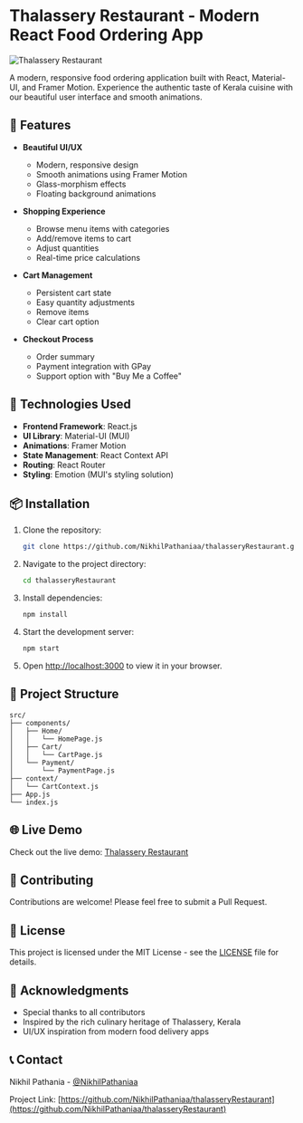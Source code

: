 # Thalassery Restaurant - Modern React Food Ordering App

![Thalassery Restaurant](public/logo.png)

A modern, responsive food ordering application built with React, Material-UI, and Framer Motion. Experience the authentic taste of Kerala cuisine with our beautiful user interface and smooth animations.

## 🌟 Features

- **Beautiful UI/UX**
  - Modern, responsive design
  - Smooth animations using Framer Motion
  - Glass-morphism effects
  - Floating background animations

- **Shopping Experience**
  - Browse menu items with categories
  - Add/remove items to cart
  - Adjust quantities
  - Real-time price calculations

- **Cart Management**
  - Persistent cart state
  - Easy quantity adjustments
  - Remove items
  - Clear cart option

- **Checkout Process**
  - Order summary
  - Payment integration with GPay
  - Support option with "Buy Me a Coffee"

## 🚀 Technologies Used

- **Frontend Framework**: React.js
- **UI Library**: Material-UI (MUI)
- **Animations**: Framer Motion
- **State Management**: React Context API
- **Routing**: React Router
- **Styling**: Emotion (MUI's styling solution)

## 📦 Installation

1. Clone the repository:
   ```bash
   git clone https://github.com/NikhilPathaniaa/thalasseryRestaurant.git
   ```

2. Navigate to the project directory:
   ```bash
   cd thalasseryRestaurant
   ```

3. Install dependencies:
   ```bash
   npm install
   ```

4. Start the development server:
   ```bash
   npm start
   ```

5. Open [http://localhost:3000](http://localhost:3000) to view it in your browser.

## 🎨 Project Structure

```
src/
├── components/
│   ├── Home/
│   │   └── HomePage.js
│   ├── Cart/
│   │   └── CartPage.js
│   └── Payment/
│       └── PaymentPage.js
├── context/
│   └── CartContext.js
├── App.js
└── index.js
```

## 🌐 Live Demo

Check out the live demo: [Thalassery Restaurant](https://thalassery-restaurant.vercel.app)

## 🤝 Contributing

Contributions are welcome! Please feel free to submit a Pull Request.

## 📝 License

This project is licensed under the MIT License - see the [LICENSE](LICENSE) file for details.

## 🙏 Acknowledgments

- Special thanks to all contributors
- Inspired by the rich culinary heritage of Thalassery, Kerala
- UI/UX inspiration from modern food delivery apps

## 📞 Contact

Nikhil Pathania - [@NikhilPathaniaa](https://github.com/NikhilPathaniaa)

Project Link: [https://github.com/NikhilPathaniaa/thalasseryRestaurant](https://github.com/NikhilPathaniaa/thalasseryRestaurant)

